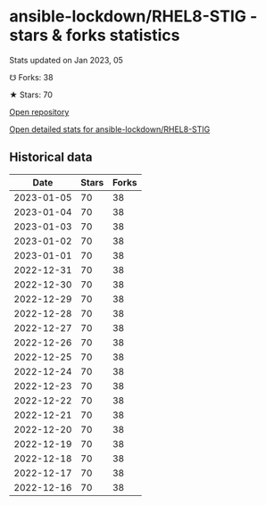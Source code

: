 # ansible-lockdown/RHEL8-STIG - stars & forks statistics

Stats updated on Jan 2023, 05

☋ Forks: 38

★ Stars: 70

[Open repository](https://github.com/ansible-lockdown/RHEL8-STIG)

[Open detailed stats for ansible-lockdown/RHEL8-STIG](https://reviewgithub.com/rep/ansible-lockdown/RHEL8-STIG)

## Historical data
| Date | Stars | Forks |
|------|-------|-------|
| 2023-01-05 | 70 | 38 | 
| 2023-01-04 | 70 | 38 | 
| 2023-01-03 | 70 | 38 | 
| 2023-01-02 | 70 | 38 | 
| 2023-01-01 | 70 | 38 | 
| 2022-12-31 | 70 | 38 | 
| 2022-12-30 | 70 | 38 | 
| 2022-12-29 | 70 | 38 | 
| 2022-12-28 | 70 | 38 | 
| 2022-12-27 | 70 | 38 | 
| 2022-12-26 | 70 | 38 | 
| 2022-12-25 | 70 | 38 | 
| 2022-12-24 | 70 | 38 | 
| 2022-12-23 | 70 | 38 | 
| 2022-12-22 | 70 | 38 | 
| 2022-12-21 | 70 | 38 | 
| 2022-12-20 | 70 | 38 | 
| 2022-12-19 | 70 | 38 | 
| 2022-12-18 | 70 | 38 | 
| 2022-12-17 | 70 | 38 | 
| 2022-12-16 | 70 | 38 | 

